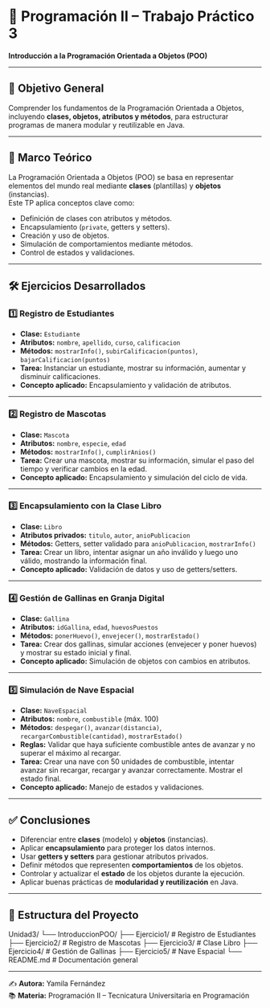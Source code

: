 # 📘 Programación II – Trabajo Práctico 3  
**Introducción a la Programación Orientada a Objetos (POO)**  

---

## 🎯 Objetivo General
Comprender los fundamentos de la Programación Orientada a Objetos, incluyendo **clases, objetos, atributos y métodos**, para estructurar programas de manera modular y reutilizable en Java.

---

## 🧾 Marco Teórico
La Programación Orientada a Objetos (POO) se basa en representar elementos del mundo real mediante **clases** (plantillas) y **objetos** (instancias).  
Este TP aplica conceptos clave como:
- Definición de clases con atributos y métodos.
- Encapsulamiento (`private`, getters y setters).
- Creación y uso de objetos.
- Simulación de comportamientos mediante métodos.
- Control de estados y validaciones.

---

## 🛠️ Ejercicios Desarrollados

### 1️⃣ Registro de Estudiantes
- **Clase:** `Estudiante`
- **Atributos:** `nombre`, `apellido`, `curso`, `calificacion`  
- **Métodos:** `mostrarInfo()`, `subirCalificacion(puntos)`, `bajarCalificacion(puntos)`  
- **Tarea:** Instanciar un estudiante, mostrar su información, aumentar y disminuir calificaciones.  
- **Concepto aplicado:** Encapsulamiento y validación de atributos.

---

### 2️⃣ Registro de Mascotas
- **Clase:** `Mascota`
- **Atributos:** `nombre`, `especie`, `edad`  
- **Métodos:** `mostrarInfo()`, `cumplirAnios()`  
- **Tarea:** Crear una mascota, mostrar su información, simular el paso del tiempo y verificar cambios en la edad.  
- **Concepto aplicado:** Encapsulamiento y simulación del ciclo de vida.

---

### 3️⃣ Encapsulamiento con la Clase Libro
- **Clase:** `Libro`
- **Atributos privados:** `titulo`, `autor`, `anioPublicacion`  
- **Métodos:** Getters, setter validado para `anioPublicacion`, `mostrarInfo()`  
- **Tarea:** Crear un libro, intentar asignar un año inválido y luego uno válido, mostrando la información final.  
- **Concepto aplicado:** Validación de datos y uso de getters/setters.

---

### 4️⃣ Gestión de Gallinas en Granja Digital
- **Clase:** `Gallina`
- **Atributos:** `idGallina`, `edad`, `huevosPuestos`  
- **Métodos:** `ponerHuevo()`, `envejecer()`, `mostrarEstado()`  
- **Tarea:** Crear dos gallinas, simular acciones (envejecer y poner huevos) y mostrar su estado inicial y final.  
- **Concepto aplicado:** Simulación de objetos con cambios en atributos.

---

### 5️⃣ Simulación de Nave Espacial
- **Clase:** `NaveEspacial`
- **Atributos:** `nombre`, `combustible` (máx. 100)  
- **Métodos:** `despegar()`, `avanzar(distancia)`, `recargarCombustible(cantidad)`, `mostrarEstado()`  
- **Reglas:** Validar que haya suficiente combustible antes de avanzar y no superar el máximo al recargar.  
- **Tarea:** Crear una nave con 50 unidades de combustible, intentar avanzar sin recargar, recargar y avanzar correctamente. Mostrar el estado final.  
- **Concepto aplicado:** Manejo de estados y validaciones.

---

## ✅ Conclusiones
- Diferenciar entre **clases** (modelo) y **objetos** (instancias).  
- Aplicar **encapsulamiento** para proteger los datos internos.  
- Usar **getters y setters** para gestionar atributos privados.  
- Definir métodos que representen **comportamientos** de los objetos.  
- Controlar y actualizar el **estado** de los objetos durante la ejecución.  
- Aplicar buenas prácticas de **modularidad y reutilización** en Java.  

---

## 📂 Estructura del Proyecto
Unidad3/
└── IntroduccionPOO/
├── Ejercicio1/ # Registro de Estudiantes
├── Ejercicio2/ # Registro de Mascotas
├── Ejercicio3/ # Clase Libro
├── Ejercicio4/ # Gestión de Gallinas
├── Ejercicio5/ # Nave Espacial
└── README.md # Documentación general

---

✍️ **Autora:** Yamila Fernández  
📚 **Materia:** Programación II – Tecnicatura Universitaria en Programación
